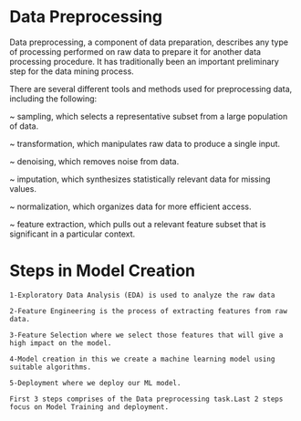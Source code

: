 # Data Preprocessing

Data preprocessing, a component of data preparation, describes any type of processing performed on raw data to prepare it for another data processing procedure. It has traditionally been an important preliminary step for the data mining process.

There are several different tools and methods used for preprocessing data, including the following:

   ~ sampling, which selects a representative subset from a large population of data.  
        
   ~ transformation, which manipulates raw data to produce a single input.  
    
   ~ denoising, which removes noise from data.  
    
   ~ imputation, which synthesizes statistically relevant data for missing values.  
    
   ~ normalization, which organizes data for more efficient access.  
    
   ~ feature extraction, which pulls out a relevant feature subset that is significant in a particular context.  
   
   # Steps in Model Creation
   
   
    1-Exploratory Data Analysis (EDA) is used to analyze the raw data
    
    2-Feature Engineering is the process of extracting features from raw data.
       
    3-Feature Selection where we select those features that will give a high impact on the model.  
    
    4-Model creation in this we create a machine learning model using suitable algorithms.  
     
    5-Deployment where we deploy our ML model.
    
    First 3 steps comprises of the Data preprocessing task.Last 2 steps focus on Model Training and deployment.
    
    
    
     

    

